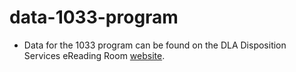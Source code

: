 # data-1033-program

* Data for the 1033 program can be found on the DLA Disposition Services eReading Room [website](http://www.dispositionservices.dla.mil/EFOIA-Privacy/Pages/ereadingroom.aspx#1033).
